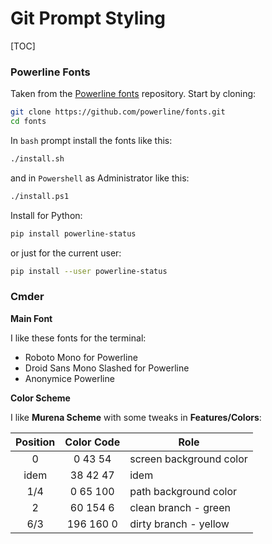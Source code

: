# Git Prompt Styling

[TOC]

### Powerline Fonts

Taken from the [Powerline fonts](https://github.com/powerline/fonts) repository. Start by cloning:

```bash
git clone https://github.com/powerline/fonts.git
cd fonts
```

In `bash` prompt install the fonts like this:

```bash
./install.sh
```

and in `Powershell` as Administrator like this:

```bash
./install.ps1
```

Install for Python:

```bash
pip install powerline-status
```

or just for the current user:

```bash
pip install --user powerline-status
```

### Cmder

**Main Font**

I like these fonts for the terminal:

*   Roboto Mono for Powerline
*   Droid Sans Mono Slashed for Powerline
*   Anonymice Powerline

**Color Scheme**

I like **Murena Scheme** with some tweaks in **Features/Colors**:

| Position | Color Code  | Role                    |
| :------: | :---------: | ----------------------- |
| 0        | 0 43 54     | screen background color |
| idem     | 38 42 47    | idem                    |
| 1/4      | 0 65 100    | path background color   |
| 2        | 60 154 6    | clean branch - green    |
| 6/3      | 196 160 0   | dirty branch - yellow   |

